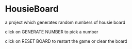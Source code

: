 # HousieBoard
a project which generates random numbers of housie board

click on GENERATE NUMBER to pick a number

click on RESET BOARD to restart the game or clear the board
